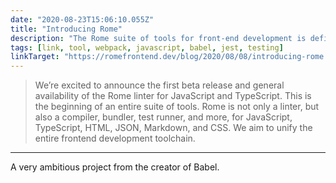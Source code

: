 ```yaml
---
date: "2020-08-23T15:06:10.055Z"
title: "Introducing Rome"
description: "The Rome suite of tools for front-end development is definitely one to watch"
tags: [link, tool, webpack, javascript, babel, jest, testing]
linkTarget: "https://romefrontend.dev/blog/2020/08/08/introducing-rome.html"
---
```

> We’re excited to announce the first beta release and general availability of the Rome linter for JavaScript and TypeScript. This is the beginning of an entire suite of tools. Rome is not only a linter, but also a compiler, bundler, test runner, and more, for JavaScript, TypeScript, HTML, JSON, Markdown, and CSS. We aim to unify the entire frontend development toolchain.
---

A very ambitious project from the creator of Babel.
